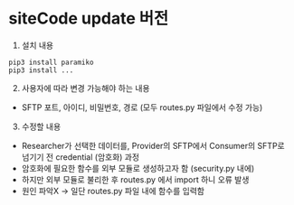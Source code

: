# siteCode update 버전

1. 설치 내용
```
pip3 install paramiko
pip3 install ...
```

2. 사용자에 따라 변경 가능해야 하는 내용
- SFTP 포트, 아이디, 비밀번호, 경로 (모두 routes.py 파일에서 수정 가능)

3. 수정할 내용
- Researcher가 선택한 데이터를, Provider의 SFTP에서 Consumer의 SFTP로 넘기기 전 credential (암호화) 과정
- 암호화에 필요한 함수를 외부 모듈로 생성하고자 함 (security.py 내에)
- 하지만 외부 모듈로 불리한 후 routes.py 에서 import 하니 오류 발생
- 원인 파악X -> 일단 routes.py 파일 내에 함수를 입력함